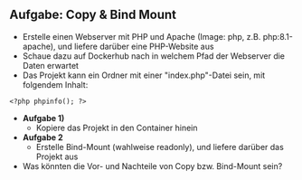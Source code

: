 ## Aufgabe: Copy & Bind Mount

* Erstelle einen Webserver mit PHP und Apache (Image: php, z.B. php:8.1-apache),
und liefere darüber eine PHP-Website aus
* Schaue dazu auf Dockerhub nach in welchem Pfad der Webserver die Daten erwartet
* Das Projekt kann ein Ordner mit einer "index.php"-Datei sein, mit folgendem Inhalt:
```
<?php phpinfo(); ?>
```

* **Aufgabe 1)**
  * Kopiere das Projekt in den Container hinein
* **Aufgabe 2**
  * Erstelle Bind-Mount (wahlweise readonly), und liefere darüber
  das Projekt aus
* Was könnten die Vor- und Nachteile von Copy bzw. Bind-Mount sein?